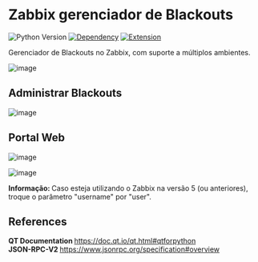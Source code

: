 # Zabbix gerenciador de Blackouts

![Python Version](https://img.shields.io/badge/python-3.13|3.12-blue)
[![Dependency](https://img.shields.io/badge/library-PyQt5-orange)](https://pypi.org/project/PyQt5/)
[![Extension](https://img.shields.io/badge/extension-Zabbix-red)](https://www.zabbix.com/br/)

<p>Gerenciador de Blackouts no Zabbix, com suporte a múltiplos ambientes.</p>

![image](https://github.com/user-attachments/assets/92d00b4a-16db-40f2-88de-737d0105d47d)

## Administrar Blackouts 

![image](https://github.com/user-attachments/assets/a318e2e4-94bb-4334-85f2-604ab9599bf3)


## Portal Web 

![image](https://github.com/user-attachments/assets/b24b30e1-cedb-42be-b929-ca04fa510fe6)

![image](https://github.com/user-attachments/assets/952aa2f4-bc5f-44f8-b812-82afbaa3ba61)


<strong> Informação: </strong> Caso esteja utilizando o Zabbix na versão 5 (ou anteriores), troque o parâmetro "username" por "user". 

## References
<strong> QT Documentation </strong> https://doc.qt.io/qt.html#qtforpython
<br>
<strong> JSON-RPC-V2 </strong> https://www.jsonrpc.org/specification#overview
